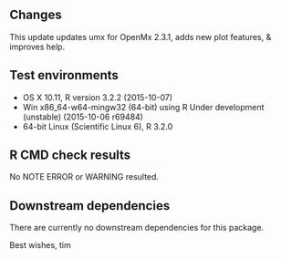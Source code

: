 ## Changes
This update updates umx for OpenMx 2.3.1, adds new plot features, & improves help.

## Test environments
* OS X 10.11, R version 3.2.2 (2015-10-07)
* Win x86_64-w64-mingw32 (64-bit) using R Under development (unstable) (2015-10-06 r69484)
* 64-bit Linux (Scientific Linux 6), R 3.2.0


## R CMD check results

No NOTE ERROR or WARNING resulted.
 
## Downstream dependencies

There are currently no downstream dependencies for this package.

Best wishes, tim